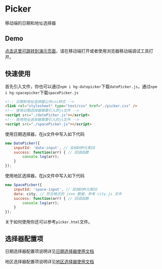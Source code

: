 # Picker
移动端的日期和地址选择器
## Demo
[点击这里可跳转到演示页面](https://hamger.github.io/demo/picker/picker.html)，请在移动端打开或者使用浏览器移动端调试工具打开。 
## 快速使用 
首先引入文件，你也可以通过`npm i hg-datepicker`下载`datePicker.js`，通过`npm i hg-spacepicker`下载`spacePicker.js`
```html
<!-- 日期和地址选择器公共css样式 -->
<link rel="stylesheet" type="text/css" href="./picker.css" />
<!-- 使用日期选择器需要引入的js文件 -->
<script src="./datePicker.js"></script>
<!-- 使用地址选择器需要引入的js文件 -->
<script src="./spacePicker.js"></script>
```
使用日期选择器，在js文件中写入如下代码
```js
new DatePicker({
    inputId: 'date-input', // 目标DOM元素ID
    success: function(arr) { // 回调函数
        console.log(arr);
    }
});
```
使用地区选择器，在js文件中写入如下代码
```js
new SpacePicker({
    inputId: 'space-input', // 目标DOM元素ID
    data: city, // 符合格式的 json 数据，参考 city.js 文件
    success: function(arr) { // 回调函数
        console.log(arr);
    }
});
```
关于如何使用你还可以参考`picker.html`文件。
## 选择器配置项
日期选择器配置项说明详见[日期选择器使用文档](https://github.com/hamger/Picker/blob/master/datePicker/README.md)

地区选择器配置项说明详见[地区选择器使用文档](https://github.com/hamger/Picker/blob/master/spacePicker/README.md)
